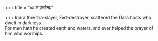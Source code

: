 +++
title = "०७ स वृत्रहेन्द्रः"

+++
Indra theVrtra-slayer, Fort-destroyer, scattered the Dasa hosts who dwelt in darkness.  
     For men hath he created earth and waters, and ever helped the prayer of him who worships.